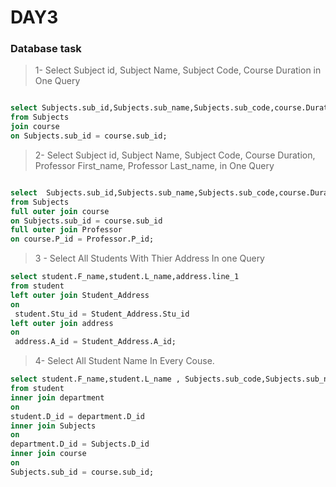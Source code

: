             
# DAY3

### Database task
> 1- Select Subject id, Subject Name, Subject Code, Course Duration in One Query

```sql

select Subjects.sub_id,Subjects.sub_name,Subjects.sub_code,course.Duration 
from Subjects
join course 
on Subjects.sub_id = course.sub_id; 

```

> 2- Select Subject id, Subject Name, Subject Code, Course Duration, Professor First_name, Professor Last_name, in One Query

```sql

select  Subjects.sub_id,Subjects.sub_name,Subjects.sub_code,course.Duration,Professor.F_name,Professor.L_name 
from Subjects 
full outer join course
on Subjects.sub_id = course.sub_id
full outer join Professor
on course.P_id = Professor.P_id;
```
> 3 - Select All Students With Thier Address In one Query

```sql 
select student.F_name,student.L_name,address.line_1
from student
left outer join Student_Address
on
 student.Stu_id = Student_Address.Stu_id
left outer join address
on
 address.A_id = Student_Address.A_id;

```

> 4- Select All Student Name In Every Couse.

```sql
select student.F_name,student.L_name , Subjects.sub_code,Subjects.sub_name
from student
inner join department
on 
student.D_id = department.D_id
inner join Subjects
on
department.D_id = Subjects.D_id
inner join course
on
Subjects.sub_id = course.sub_id;
 
 ```